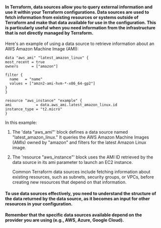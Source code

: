 #### In Terraform, data sources allow you to query external information and use it within your Terraform configurations. Data sources are used to fetch information from existing resources or systems outside of Terraform and make that data available for use in the configuration. This is particularly useful when you need information from the infrastructure that is not directly managed by Terraform.

  
  Here's an example of using a data source to retrieve information about an AWS Amazon Machine Image (AMI):
  ```
  data "aws_ami" "latest_amazon_linux" {
  most_recent = true
  owners      = ["amazon"]

  filter {
    name   = "name"
    values = ["amzn2-ami-hvm-*-x86_64-gp2"]
  }
}

resource "aws_instance" "example" {
  ami           = data.aws_ami.latest_amazon_linux.id
  instance_type = "t2.micro"
}
```

 In this example:
 
1. The 'data "aws_ami"' block defines a data source named "latest_amazon_linux." It queries the AWS Amazon Machine Images (AMIs) owned by "amazon" and filters for the latest Amazon Linux image.
 
2. The 'resource "aws_instance"' block uses the AMI ID retrieved by the data source in its ami parameter to launch an EC2 instance.
 
   
   Common Terraform data sources include fetching information about existing resources, such as subnets, security groups, or VPCs, before creating new resources that depend on that information.

#### To use data sources effectively, you need to understand the structure of the data returned by the data source, as it becomes an input for other resources in your configuration.

#### Remember that the specific data sources available depend on the provider you are using (e.g., AWS, Azure, Google Cloud).
